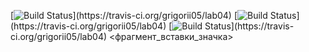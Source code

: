 [![Build Status](https://travis-ci.org/grigorii05/lab04.svg?branch=mas..)](https://travis-ci.org/grigorii05/lab04)
[![Build Status](https://travis-ci.org/grigorii05/lab04.svg?branch=mas..)](https://travis-ci.org/grigorii05/lab04)
[![Build Status](https://travis-ci.org/grigorii05/lab04.svg?branch=mas..)](https://travis-ci.org/grigorii05/lab04)
<фрагмент_вставки_значка>
